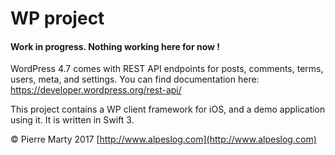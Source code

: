 # WP project

####  Work in progress. Nothing working here for now !


WordPress 4.7 comes with REST API endpoints for posts, comments, terms, users, meta, and settings.
You can find documentation here:
[https://developer.wordpress.org/rest-api/
]() 

This project contains a WP client framework for iOS, and a demo application using it. It is written in Swift 3.

© Pierre Marty 2017
[http://www.alpeslog.com](http://www.alpeslog.com)
